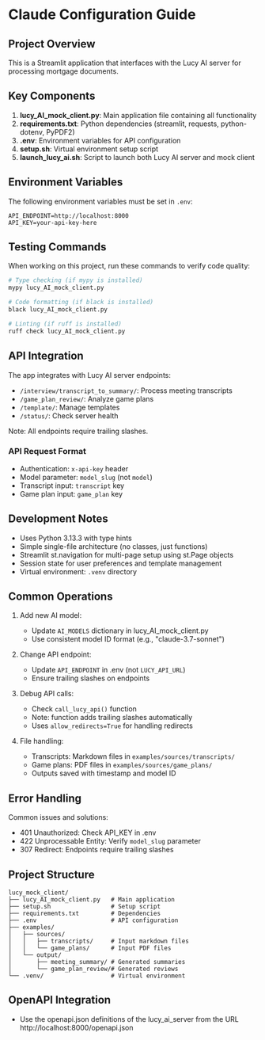 # Claude Configuration Guide

## Project Overview

This is a Streamlit application that interfaces with the Lucy AI server for processing mortgage documents.

## Key Components

1. **lucy_AI_mock_client.py**: Main application file containing all functionality
2. **requirements.txt**: Python dependencies (streamlit, requests, python-dotenv, PyPDF2)
3. **.env**: Environment variables for API configuration
4. **setup.sh**: Virtual environment setup script
5. **launch_lucy_ai.sh**: Script to launch both Lucy AI server and mock client

## Environment Variables

The following environment variables must be set in `.env`:
```
API_ENDPOINT=http://localhost:8000
API_KEY=your-api-key-here
```

## Testing Commands

When working on this project, run these commands to verify code quality:

```bash
# Type checking (if mypy is installed)
mypy lucy_AI_mock_client.py

# Code formatting (if black is installed)
black lucy_AI_mock_client.py

# Linting (if ruff is installed)
ruff check lucy_AI_mock_client.py
```

## API Integration

The app integrates with Lucy AI server endpoints:
- `/interview/transcript_to_summary/`: Process meeting transcripts
- `/game_plan_review/`: Analyze game plans
- `/template/`: Manage templates
- `/status/`: Check server health

Note: All endpoints require trailing slashes.

### API Request Format
- Authentication: `x-api-key` header
- Model parameter: `model_slug` (not `model`)
- Transcript input: `transcript` key
- Game plan input: `game_plan` key

## Development Notes

- Uses Python 3.13.3 with type hints
- Simple single-file architecture (no classes, just functions)
- Streamlit st.navigation for multi-page setup using st.Page objects
- Session state for user preferences and template management
- Virtual environment: `.venv` directory

## Common Operations

1. Add new AI model:
   - Update `AI_MODELS` dictionary in lucy_AI_mock_client.py
   - Use consistent model ID format (e.g., "claude-3.7-sonnet")

2. Change API endpoint:
   - Update `API_ENDPOINT` in .env (not `LUCY_API_URL`)
   - Ensure trailing slashes on endpoints

3. Debug API calls:
   - Check `call_lucy_api()` function
   - Note: function adds trailing slashes automatically
   - Uses `allow_redirects=True` for handling redirects

4. File handling:
   - Transcripts: Markdown files in `examples/sources/transcripts/`
   - Game plans: PDF files in `examples/sources/game_plans/`
   - Outputs saved with timestamp and model ID

## Error Handling

Common issues and solutions:
- 401 Unauthorized: Check API_KEY in .env
- 422 Unprocessable Entity: Verify `model_slug` parameter
- 307 Redirect: Endpoints require trailing slashes

## Project Structure

```
lucy_mock_client/
├── lucy_AI_mock_client.py   # Main application
├── setup.sh                 # Setup script
├── requirements.txt         # Dependencies
├── .env                     # API configuration
├── examples/
│   ├── sources/
│   │   ├── transcripts/     # Input markdown files
│   │   └── game_plans/      # Input PDF files
│   └── output/
│       ├── meeting_summary/ # Generated summaries
│       └── game_plan_review/# Generated reviews
└── .venv/                   # Virtual environment
```

## OpenAPI Integration

- Use the openapi.json definitions of the lucy_ai_server from the URL http://localhost:8000/openapi.json